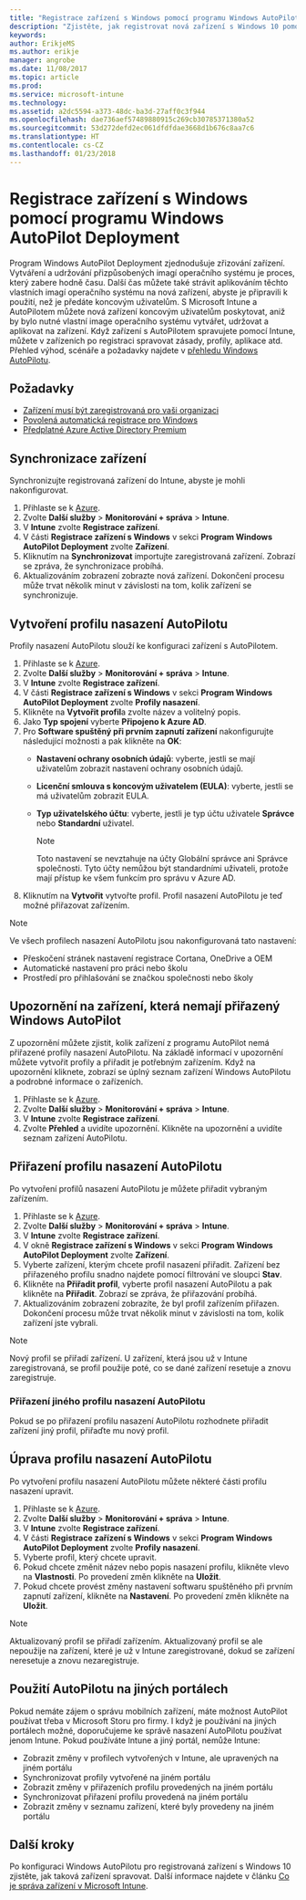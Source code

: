 ```yaml
---
title: "Registrace zařízení s Windows pomocí programu Windows AutoPilot Deployment"
description: "Zjistěte, jak registrovat nová zařízení s Windows 10 pomocí programu Windows AutoPilot Deployment."
keywords: 
author: ErikjeMS
ms.author: erikje
manager: angrobe
ms.date: 11/08/2017
ms.topic: article
ms.prod: 
ms.service: microsoft-intune
ms.technology: 
ms.assetid: a2dc5594-a373-48dc-ba3d-27aff0c3f944
ms.openlocfilehash: dae736aef57489880915c269cb30785371380a52
ms.sourcegitcommit: 53d272defd2ec061dfdfdae3668d1b676c8aa7c6
ms.translationtype: HT
ms.contentlocale: cs-CZ
ms.lasthandoff: 01/23/2018
---
```

# <a name="enroll-windows-devices-using-windows-autopilot-deployment-program"></a>Registrace zařízení s Windows pomocí programu Windows AutoPilot Deployment
Program Windows AutoPilot Deployment zjednodušuje zřizování zařízení. Vytváření a udržování přizpůsobených imagí operačního systému je proces, který zabere hodně času. Další čas můžete také strávit aplikováním těchto vlastních imagí operačního systému na nová zařízení, abyste je připravili k použití, než je předáte koncovým uživatelům. S Microsoft Intune a AutoPilotem můžete nová zařízení koncovým uživatelům poskytovat, aniž by bylo nutné vlastní image operačního systému vytvářet, udržovat a aplikovat na zařízení. Když zařízení s AutoPilotem spravujete pomocí Intune, můžete v zařízeních po registraci spravovat zásady, profily, aplikace atd. Přehled výhod, scénáře a požadavky najdete v [přehledu Windows AutoPilotu](https://docs.microsoft.com/windows/deployment/windows-10-auto-pilot).

## <a name="prerequisites"></a>Požadavky
- [Zařízení musí být zaregistrovaná pro vaši organizaci](https://docs.microsoft.com/en-us/windows/deployment/windows-autopilot/windows-10-autopilot#device-registration-and-oobe-customization)
- [Povolená automatická registrace pro Windows](https://docs.microsoft.com/intune-classic/deploy-use/set-up-windows-device-management-with-microsoft-intune#enable-windows-10-automatic-enrollment)
- [Předplatné Azure Active Directory Premium](https://docs.microsoft.com/azure/active-directory/active-directory-get-started-premium) <!--&#40;[trial subscription](http://go.microsoft.com/fwlink/?LinkID=816845)&#41;-->

## <a name="synchronize-devices"></a>Synchronizace zařízení
Synchronizujte registrovaná zařízení do Intune, abyste je mohli nakonfigurovat.

1. Přihlaste se k [Azure](https://portal.azure.com/).
2. Zvolte **Další služby** > **Monitorování + správa** > **Intune**.
3. V **Intune** zvolte **Registrace zařízení**.
4. V části **Registrace zařízení s Windows** v sekci **Program Windows AutoPilot Deployment** zvolte **Zařízení**.
5. Kliknutím na **Synchronizovat** importujte zaregistrovaná zařízení. Zobrazí se zpráva, že synchronizace probíhá.
6. Aktualizováním zobrazení zobrazte nová zařízení. Dokončení procesu může trvat několik minut v závislosti na tom, kolik zařízení se synchronizuje.  

## <a name="create-an-autopilot-deployment-profile"></a>Vytvoření profilu nasazení AutoPilotu
Profily nasazení AutoPilotu slouží ke konfiguraci zařízení s AutoPilotem.
1. Přihlaste se k [Azure](https://portal.azure.com/). 
2. Zvolte **Další služby** > **Monitorování + správa** > **Intune**.
3. V **Intune** zvolte **Registrace zařízení**.
4. V části **Registrace zařízení s Windows** v sekci **Program Windows AutoPilot Deployment** zvolte **Profily nasazení**.
5. Klikněte na **Vytvořit profil**a zvolte název a volitelný popis. 
6. Jako **Typ spojení** vyberte **Připojeno k Azure AD**.
7. Pro **Software spuštěný při prvním zapnutí zařízení** nakonfigurujte následující možnosti a pak klikněte na **OK**: 
   - **Nastavení ochrany osobních údajů**: vyberte, jestli se mají uživatelům zobrazit nastavení ochrany osobních údajů. 
   - **Licenční smlouva s koncovým uživatelem (EULA)**: vyberte, jestli se má uživatelům zobrazit EULA.
   - **Typ uživatelského účtu**: vyberte, jestli je typ účtu uživatele **Správce** nebo **Standardní** uživatel.

     > [!Note]    
     > Toto nastavení se nevztahuje na účty Globální správce ani Správce společnosti. Tyto účty nemůžou být standardními uživateli, protože mají přístup ke všem funkcím pro správu v Azure AD.
8. Kliknutím na **Vytvořit** vytvořte profil. Profil nasazení AutoPilotu je teď možné přiřazovat zařízením.
     
> [!Note]    
> Ve všech profilech nasazení AutoPilotu jsou nakonfigurovaná tato nastavení:
> - Přeskočení stránek nastavení registrace Cortana, OneDrive a OEM
> - Automatické nastavení pro práci nebo školu
> - Prostředí pro přihlašování se značkou společnosti nebo školy    

## <a name="alerts-for-windows-autopilot-unassigned-devices-----163236---"></a>Upozornění na zařízení, která nemají přiřazený Windows AutoPilot <!-- 163236 -->
Z upozornění můžete zjistit, kolik zařízení z programu AutoPilot nemá přiřazené profily nasazení AutoPilotu. Na základě informací v upozornění můžete vytvořit profily a přiřadit je potřebným zařízením. Když na upozornění kliknete, zobrazí se úplný seznam zařízení Windows AutoPilotu a podrobné informace o zařízeních. 
1. Přihlaste se k [Azure](https://portal.azure.com/). 
2. Zvolte **Další služby** > **Monitorování + správa** > **Intune**.
3. V **Intune** zvolte **Registrace zařízení**.
4. Zvolte **Přehled** a uvidíte upozornění. Klikněte na upozornění a uvidíte seznam zařízení AutoPilotu.  

## <a name="assign-an-autopilot-deployment-profile"></a>Přiřazení profilu nasazení AutoPilotu
Po vytvoření profilů nasazení AutoPilotu je můžete přiřadit vybraným zařízením.

1. Přihlaste se k [Azure](https://portal.azure.com/). 
2. Zvolte **Další služby** > **Monitorování + správa** > **Intune**.
3. V **Intune** zvolte **Registrace zařízení**.
4. V okně **Registrace zařízení s Windows** v sekci **Program Windows AutoPilot Deployment** zvolte **Zařízení**.
5. Vyberte zařízení, kterým chcete profil nasazení přiřadit. Zařízení bez přiřazeného profilu snadno najdete pomocí filtrování ve sloupci **Stav**. 
6. Klikněte na **Přiřadit profil**, vyberte profil nasazení AutoPilotu a pak klikněte na **Přiřadit**. Zobrazí se zpráva, že přiřazování probíhá.
7. Aktualizováním zobrazení zobrazíte, že byl profil zařízením přiřazen. Dokončení procesu může trvat několik minut v závislosti na tom, kolik zařízení jste vybrali. 

> [!Note]
> Nový profil se přiřadí zařízení. U zařízení, která jsou už v Intune zaregistrovaná, se profil použije poté, co se dané zařízení resetuje a znovu zaregistruje.

### <a name="assign-a-different-autopilot-deployment-profile"></a>Přiřazení jiného profilu nasazení AutoPilotu
Pokud se po přiřazení profilu nasazení AutoPilotu rozhodnete přiřadit zařízení jiný profil, přiřaďte mu nový profil.  

## <a name="edit-an-autopilot-deployment-profile"></a>Úprava profilu nasazení AutoPilotu 
Po vytvoření profilu nasazení AutoPilotu můžete některé části profilu nasazení upravit.   
1. Přihlaste se k [Azure](https://portal.azure.com/). 
2. Zvolte **Další služby** > **Monitorování + správa** > **Intune**.
3. V **Intune** zvolte **Registrace zařízení**.
4. V části **Registrace zařízení s Windows** v sekci **Program Windows AutoPilot Deployment** zvolte **Profily nasazení**. 
5. Vyberte profil, který chcete upravit. 
6. Pokud chcete změnit název nebo popis nasazení profilu, klikněte vlevo na **Vlastnosti**. Po provedení změn klikněte na **Uložit**. 
7. Pokud chcete provést změny nastavení softwaru spuštěného při prvním zapnutí zařízení, klikněte na **Nastavení**. Po provedení změn klikněte na **Uložit**. 

> [!NOTE]
> Aktualizovaný profil se přiřadí zařízením. Aktualizovaný profil se ale nepoužije na zařízení, které je už v Intune zaregistrované, dokud se zařízení neresetuje a znovu nezaregistruje. 

## <a name="using-autopilot-in-other-portals"></a>Použití AutoPilotu na jiných portálech
Pokud nemáte zájem o správu mobilních zařízení, máte možnost AutoPilot používat třeba v Microsoft Storu pro firmy. I když je používání na jiných portálech možné, doporučujeme ke správě nasazení AutoPilotu používat jenom Intune. Pokud používáte Intune a jiný portál, nemůže Intune:
- Zobrazit změny v profilech vytvořených v Intune, ale upravených na jiném portálu
- Synchronizovat profily vytvořené na jiném portálu
- Zobrazit změny v přiřazeních profilu provedených na jiném portálu
- Synchronizovat přiřazení profilu provedená na jiném portálu
- Zobrazit změny v seznamu zařízení, které byly provedeny na jiném portálu

## <a name="next-steps"></a>Další kroky
Po konfiguraci Windows AutoPilotu pro registrovaná zařízení s Windows 10 zjistěte, jak taková zařízení spravovat. Další informace najdete v článku [Co je správa zařízení v Microsoft Intune](https://docs.microsoft.com/intune/device-management).
